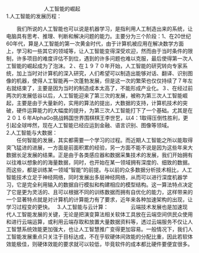 　　　　　 　　人工智能的崛起   
1.人工智能的发展历程：  

　　我们所说的人工智能也可以说是机器学习，是指利用人工制造出来的系统，让电脑具有思考、推理、判断和解决问题的能力。主要分为三个阶段：1、在20世纪60年代，算是人工智能的第一次黄金时代，由于计算机被应用在解决数学方面上，学习和一些其它的领域等，让人工智能变得深受欢迎，然而由于当时条件的限制，许多项目的难度评估不到位，遇到的许多问题也难以克服，最后使得第一次人工智能的崛起成为了泡沫。２、在１９７０年开始，人工智能的研究转向专家系统，加上当时对计算机的深入研究，人们希望可以制造出能够对话、翻译、识别图像的机器，使得人工智能再一次蓬勃发展，但是这一次的繁荣也仅仅持续了７年左右就结束了，主要是因为当时的制造成本太高了，不能形成产业化。３、在经过前两次的发展低谷以后，人工智能迎来了第三次的发展，被称为第三次人工智能崛起，主要是由于大量新的，实用的算法的提出，大数据的支持，计算机技术的突破，硬件运算能力的大幅度的提升，为第三次人工智能打下了一个基础。尤其是在２０１６年AlphaGo挑战韩国世界围棋棋王李世乭，以4：1取得压倒性胜利，更引起全球哗然，现在人工智能已经应运到金融、语言识别、图像等领域。  
2.人工智能与大数据：  
　　任何智能的发展，其实都需要一个学习的过程。而近期人工智能之所以能取得突飞猛进的进展，一方面是前面积累的经验，另一方面不能不说是因为这些年来大数据长足发展的结果。正是由于各类感应器和数据采集技术的发展，我们开始拥有以往难以想象的的海量数据，同时，也开始在某一领域拥有深度的、细致的数据。而这些，都是训练某一领域“智能”的前提。与以前的众多数据分析技术相比，人工智能技术立足于神经网络，同时发展出多层神经网络，从而可以进行深度机器学习，它是完全利用输入的数据自行模拟和构建相应的模型结构。这一算法特点决定了它是更为灵活的、且可以根据不同的训练数据而拥有自优化的能力，这样带来的一个显著特点就是对计算机的计算能力有了要求，近年来各种加速架构的出现，让学习过程变的更快。  
3.人工智能与云计算：　　
　　云端技术发展也是加速现代人工智能发展的关键，无论是把演变算法相关软体工具放在云端空间供民众使用和进行云端运算，或利用云端存取和放置大量数据资料等，透过云端服务不仅让人工智慧系统效能更加强大，也让人工智慧推广变得更加容易。一般情况下，我们人工智能发展重点只关注于目标达成，不在乎软硬体间效能的分配比重，因此若软体效能极佳，则硬体效能的要求就可以较低，毕竟软件的成本都比硬件要便宜很多。
